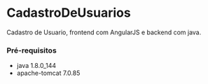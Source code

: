 # CadastroDeUsuarios
Cadastro de Usuario, frontend com AngularJS e backend com java.

### Pré-requisitos

* java 1.8.0\_144
* apache-tomcat 7.0.85


